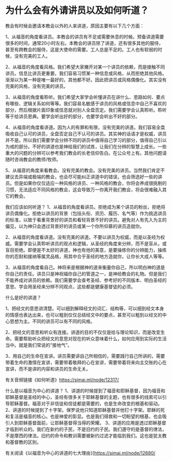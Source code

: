 #  为什么会有外请讲员以及如何听道？

教会有时候会邀请本教会以外的人来讲道，原因主要有以下几个方面：

1、从福音的角度看讲员。本教会的讲员有不足或需要休息的时候。预备讲道需要很多的时间，通常20小时左右。本教会的讲员除了讲道，还有很多其他的服侍，甚至有跨教会的服侍，这是大使命的需要。工人总是不足的。工人也有软弱的时候，没有完美的工人。

2、从福音的角度看风格。我们希望大家撇开对某一个讲员的依赖，而是接触不同讲员。信息比讲员更重要。我们容易习惯某一种信息或风格，从而拒绝其他风格。渐渐以为某一种是唯一最好的，其他都不好。因此把讲员或风格偶像化。其实没有完美的风格，没有完美的讲员。

3、从福音的角度看聆听。我们希望大家学会听懂讲员在讲什么、思路如何、要点有哪些、逻辑关系如何等等。我们容易名敏感于讲员的风格或信息中自己不喜欢的部分，然后根据片面印象或信息就对别人全盘否定。我们需要学会认真聆听。聆听等于给讲员恩典。要学会听出好的部分，也要学会听出不好的部分。

4、从福音的角度看讲道。因为人的有罪和有限，没有完美的讲道。我们容易全盘吸收自己认可的讲员，全盘否定自己不认可的讲员。其实神的话语才是权威，讲员并不是。所以我们需要学会分辨不同的讲员中值得自己学习的部分，值得自己引以为戒的部分。不好的讲道也是神给我们的试炼，让我们在分辨的智慧上成长。一些重大的问题的分辨可以参考我们教会的长老信仰告白。在公众号上有。其他问题请随时咨询教会的教师/牧师。

5、从福音的角度来看教会。没有完美的教会。没有完美的讲员。当然我们肯定不建议去异端或极端的教会，也会尽可能纠正讲道中的错误，也会筛选好一些的讲员。但是如果你仅仅适应一种风格的讲员、一种风格的教会，你将会养成很挑剔的习惯，无法适应不同风格的教会，这会导致万一你离开我们教会，将会很难融入其它的教会。


我们应该如何听道？
1、从福音的角度看讲员。拒绝成为某个讲员的粉丝，拒绝将讲员偶像化。拒绝以讲员的背景（包括头衔、资历、履历、名气等）作为挑选讲员的标准，以致于看重背景好的讲员和看轻背景不好的讲员。避免对人有先入为主的偏见，以为神只会透过背景好的讲员或某一个你所仰慕的讲员造就你。

2、从福音的角度看讲道。没有完美的讲道。不要以讲员为权威，而是以圣经为权威。需要学会认真聆听讲员的观点和逻辑，从圣经的角度来分辨，而不是盲从，或盲目拒绝。即便是不太好的讲道，神也有他的美意，是要操练你的分辨能力，操练你的忍耐和接纳等属灵品格，用其中合乎圣经的地方造就你，让你长大成人等等。

3、从福音的角度看自己。神将来是根据神的道来衡量你自己，所以明白神的道是你自己的责任。讲员只是神祝福你自己的管道之一，是神给教会的礼物。但是我们不能养成对讲员的依赖。我们需要学会查考圣经、参考好的不同版本、明白圣经的意思、学会用圣经来分辨不同观点，这些都是健康基督徒的必须。


什么是好的讲道？

1、把经文的意思讲清楚。可以细到解释经文的词汇、结构等，可以细到经文本身的情感也表达出来，也可以粗到仅仅总结经文中的要点，甚至可以粗到以经文的中心思想为主。不同的讲员可以有不同的风格。

2、把经文的意思和听众有连接。讲道的目的不仅仅是给与理论知识，而是改变生命。需要帮助听众把经文的意思对现在的听众意味着什么，如何应用到实际的生活当中。就是我们常说的“接地气”。

3、用自己的生命在宣讲。讲员需要讲自己所相信的，需要践行自己所讲的，需要带着生命的激情在宣讲，需要带着敬拜的心在宣讲，需要带着将来向主交账的心在宣讲，而不是讲的内容和讲员的生命无关。


有关音频链接《如何听道》<https://simai.ml/node/12317/>

什么是以福音为中心的讲道？
1、讲道的时候提到了福音和耶稣基督，因为福音和耶稣基督是圣经的中心，圣经有很多关于耶稣基督的主题，也有很多的线索可以引导耶稣基督。福音对于非信徒和信徒都是需要的，也是生命改变的根基和驱动。
2、讲道的时候提到了十字架。保罗说他只知道耶稣基督并他钉十字架。耶稣的死和复活是福音的核心。也是神爱的彰显。也是我们得救和一切盼望的根基，也会吸引人到耶稣基督面前，让耶稣基督得当得的荣耀。
3、讲道的应用是透过耶稣基督才临到听众的。我们在新约的子民，不是旧约的子民。我们遵守的是基督的律法，不是摩西的律法。旧约的命令和教训需要被新约过滤才能临到我们。这也是犹太教和基督教的区别。

有关阅读《以福音为中心的讲道的七大理由》]<https://simai.ml/node/12680/>
